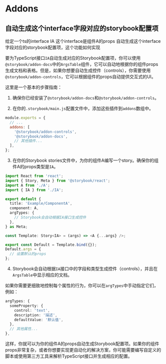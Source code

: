 # Addons

## 自动生成这个interface字段对应的storybook配置项
给定一个ts的interface IA  这个interface是组件A的props 自动生成这个interface字段对应的storybook配置项，这个功能如何实现


要为TypeScript接口`IA`自动生成对应的Storybook配置项，你可以使用`@storybook/addon-docs`中的`ArgsTable`组件，它可以自动地根据你的组件props生成文档和表格。但是，如果你想要自动生成控件（controls），你需要使用`@storybook/addon-controls`，它可以根据组件的props自动提供交互式的UI。

这里是一个基本的步骤指南：

1. 确保你已经安装了`@storybook/addon-docs`和`@storybook/addon-controls`。

2. 在你的`.storybook/main.js`配置文件中，添加这些插件到`addons`数组中。

```javascript
module.exports = {
  // ...
  addons: [
    '@storybook/addon-controls',
    '@storybook/addon-docs',
    // 其他插件...
  ],
};
```

3. 在你的Storybook stories文件中，为你的组件A编写一个story。确保你的组件A的props类型是`IA`。

```typescript
import React from 'react';
import { Story, Meta } from '@storybook/react';
import A from './A';
import { IA } from './IA';

export default {
  title: 'Example/ComponentA',
  component: A,
  argTypes: {
    // Storybook会自动根据IA接口生成控件
  },
} as Meta;

const Template: Story<IA> = (args) => <A {...args} />;

export const Default = Template.bind({});
Default.args = {
  // 设置默认的props
};
```

4. Storybook会自动根据`IA`接口中的字段和类型生成控件（controls），并且在`ArgsTable`中显示相应的文档。

如果你需要更细致地控制每个属性的行为，你可以在`argTypes`中手动指定它们，例如：

```typescript
argTypes: {
  someProperty: {
    control: 'text',
    description: '描述',
    defaultValue: '默认值',
  },
  // 其他属性...
},
```

这样，你就可以为你的组件A的props自动生成Storybook配置项。如果你的组件props非常复杂，或者你想要实现更自动化的解决方案，你可能需要编写自定义的脚本或使用第三方工具来解析TypeScript接口并生成相应的配置。